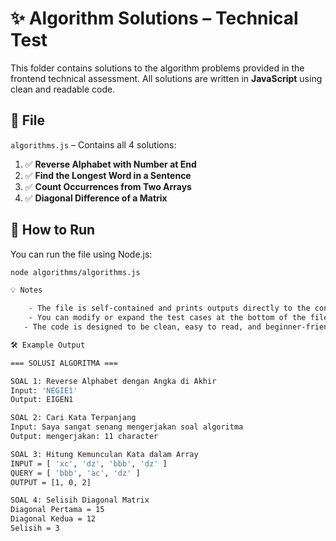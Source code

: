 # ✨ Algorithm Solutions – Technical Test

This folder contains solutions to the algorithm problems provided in the frontend technical assessment. All solutions are written in **JavaScript** using clean and readable code.

## 📂 File

`algorithms.js` – Contains all 4 solutions:

1. ✅ **Reverse Alphabet with Number at End**
2. ✅ **Find the Longest Word in a Sentence**
3. ✅ **Count Occurrences from Two Arrays**
4. ✅ **Diagonal Difference of a Matrix**

## 🧪 How to Run

You can run the file using Node.js:

```bash
node algorithms/algorithms.js

💡 Notes

    - The file is self-contained and prints outputs directly to the console.
    - You can modify or expand the test cases at the bottom of the file for further validation.
   - The code is designed to be clean, easy to read, and beginner-friendly.

🛠 Example Output

=== SOLUSI ALGORITMA ===

SOAL 1: Reverse Alphabet dengan Angka di Akhir  
Input: 'NEGIE1'  
Output: EIGEN1

SOAL 2: Cari Kata Terpanjang  
Input: Saya sangat senang mengerjakan soal algoritma  
Output: mengerjakan: 11 character

SOAL 3: Hitung Kemunculan Kata dalam Array  
INPUT = [ 'xc', 'dz', 'bbb', 'dz' ]  
QUERY = [ 'bbb', 'ac', 'dz' ]  
OUTPUT = [1, 0, 2]

SOAL 4: Selisih Diagonal Matrix  
Diagonal Pertama = 15  
Diagonal Kedua = 12  
Selisih = 3
